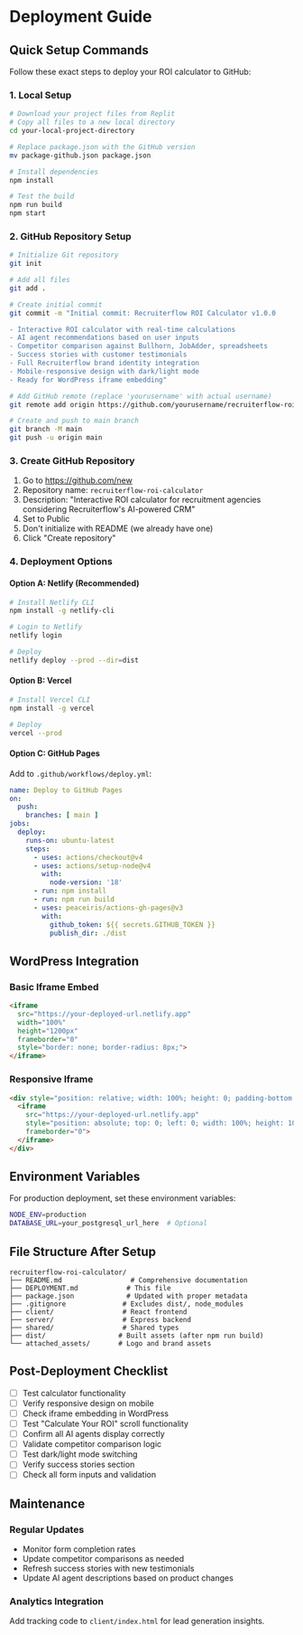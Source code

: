 # Deployment Guide

## Quick Setup Commands

Follow these exact steps to deploy your ROI calculator to GitHub:

### 1. Local Setup

```bash
# Download your project files from Replit
# Copy all files to a new local directory
cd your-local-project-directory

# Replace package.json with the GitHub version
mv package-github.json package.json

# Install dependencies
npm install

# Test the build
npm run build
npm start
```

### 2. GitHub Repository Setup

```bash
# Initialize Git repository
git init

# Add all files
git add .

# Create initial commit
git commit -m "Initial commit: Recruiterflow ROI Calculator v1.0.0

- Interactive ROI calculator with real-time calculations
- AI agent recommendations based on user inputs
- Competitor comparison against Bullhorn, JobAdder, spreadsheets
- Success stories with customer testimonials
- Full Recruiterflow brand identity integration
- Mobile-responsive design with dark/light mode
- Ready for WordPress iframe embedding"

# Add GitHub remote (replace 'yourusername' with actual username)
git remote add origin https://github.com/yourusername/recruiterflow-roi-calculator.git

# Create and push to main branch
git branch -M main
git push -u origin main
```

### 3. Create GitHub Repository

1. Go to https://github.com/new
2. Repository name: `recruiterflow-roi-calculator`
3. Description: "Interactive ROI calculator for recruitment agencies considering Recruiterflow's AI-powered CRM"
4. Set to Public
5. Don't initialize with README (we already have one)
6. Click "Create repository"

### 4. Deployment Options

#### Option A: Netlify (Recommended)
```bash
# Install Netlify CLI
npm install -g netlify-cli

# Login to Netlify
netlify login

# Deploy
netlify deploy --prod --dir=dist
```

#### Option B: Vercel
```bash
# Install Vercel CLI
npm install -g vercel

# Deploy
vercel --prod
```

#### Option C: GitHub Pages
Add to `.github/workflows/deploy.yml`:

```yaml
name: Deploy to GitHub Pages
on:
  push:
    branches: [ main ]
jobs:
  deploy:
    runs-on: ubuntu-latest
    steps:
      - uses: actions/checkout@v4
      - uses: actions/setup-node@v4
        with:
          node-version: '18'
      - run: npm install
      - run: npm run build
      - uses: peaceiris/actions-gh-pages@v3
        with:
          github_token: ${{ secrets.GITHUB_TOKEN }}
          publish_dir: ./dist
```

## WordPress Integration

### Basic Iframe Embed
```html
<iframe 
  src="https://your-deployed-url.netlify.app" 
  width="100%" 
  height="1200px" 
  frameborder="0"
  style="border: none; border-radius: 8px;">
</iframe>
```

### Responsive Iframe
```html
<div style="position: relative; width: 100%; height: 0; padding-bottom: 75%;">
  <iframe 
    src="https://your-deployed-url.netlify.app"
    style="position: absolute; top: 0; left: 0; width: 100%; height: 100%; border: none;"
    frameborder="0">
  </iframe>
</div>
```

## Environment Variables

For production deployment, set these environment variables:

```bash
NODE_ENV=production
DATABASE_URL=your_postgresql_url_here  # Optional
```

## File Structure After Setup

```
recruiterflow-roi-calculator/
├── README.md                 # Comprehensive documentation
├── DEPLOYMENT.md            # This file
├── package.json             # Updated with proper metadata
├── .gitignore              # Excludes dist/, node_modules
├── client/                 # React frontend
├── server/                 # Express backend
├── shared/                 # Shared types
├── dist/                  # Built assets (after npm run build)
└── attached_assets/       # Logo and brand assets
```

## Post-Deployment Checklist

- [ ] Test calculator functionality
- [ ] Verify responsive design on mobile
- [ ] Check iframe embedding in WordPress
- [ ] Test "Calculate Your ROI" scroll functionality
- [ ] Confirm all AI agents display correctly
- [ ] Validate competitor comparison logic
- [ ] Test dark/light mode switching
- [ ] Verify success stories section
- [ ] Check all form inputs and validation

## Maintenance

### Regular Updates
- Monitor form completion rates
- Update competitor comparisons as needed
- Refresh success stories with new testimonials
- Update AI agent descriptions based on product changes

### Analytics Integration
Add tracking code to `client/index.html` for lead generation insights.